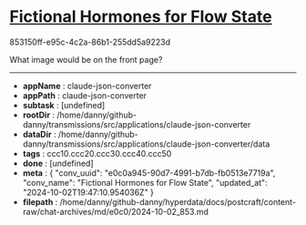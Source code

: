 # [Fictional Hormones for Flow State](https://claude.ai/chat/e0c0a945-90d7-4991-b7db-fb0513e7719a)

853150ff-e95c-4c2a-86b1-255dd5a9223d

What image would be on the front page?

---

* **appName** : claude-json-converter
* **appPath** : claude-json-converter
* **subtask** : [undefined]
* **rootDir** : /home/danny/github-danny/transmissions/src/applications/claude-json-converter
* **dataDir** : /home/danny/github-danny/transmissions/src/applications/claude-json-converter/data
* **tags** : ccc10.ccc20.ccc30.ccc40.ccc50
* **done** : [undefined]
* **meta** : {
  "conv_uuid": "e0c0a945-90d7-4991-b7db-fb0513e7719a",
  "conv_name": "Fictional Hormones for Flow State",
  "updated_at": "2024-10-02T19:47:10.954036Z"
}
* **filepath** : /home/danny/github-danny/hyperdata/docs/postcraft/content-raw/chat-archives/md/e0c0/2024-10-02_853.md